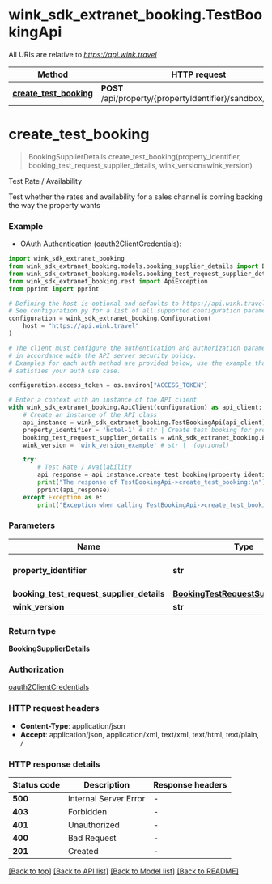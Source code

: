 # wink_sdk_extranet_booking.TestBookingApi

All URIs are relative to *https://api.wink.travel*

Method | HTTP request | Description
------------- | ------------- | -------------
[**create_test_booking**](TestBookingApi.md#create_test_booking) | **POST** /api/property/{propertyIdentifier}/sandbox/booking | Test Rate / Availability


# **create_test_booking**
> BookingSupplierDetails create_test_booking(property_identifier, booking_test_request_supplier_details, wink_version=wink_version)

Test Rate / Availability

Test whether the rates and availability for a sales channel is coming backing the way the property wants

### Example

* OAuth Authentication (oauth2ClientCredentials):

```python
import wink_sdk_extranet_booking
from wink_sdk_extranet_booking.models.booking_supplier_details import BookingSupplierDetails
from wink_sdk_extranet_booking.models.booking_test_request_supplier_details import BookingTestRequestSupplierDetails
from wink_sdk_extranet_booking.rest import ApiException
from pprint import pprint

# Defining the host is optional and defaults to https://api.wink.travel
# See configuration.py for a list of all supported configuration parameters.
configuration = wink_sdk_extranet_booking.Configuration(
    host = "https://api.wink.travel"
)

# The client must configure the authentication and authorization parameters
# in accordance with the API server security policy.
# Examples for each auth method are provided below, use the example that
# satisfies your auth use case.

configuration.access_token = os.environ["ACCESS_TOKEN"]

# Enter a context with an instance of the API client
with wink_sdk_extranet_booking.ApiClient(configuration) as api_client:
    # Create an instance of the API class
    api_instance = wink_sdk_extranet_booking.TestBookingApi(api_client)
    property_identifier = 'hotel-1' # str | Create test booking for property ID
    booking_test_request_supplier_details = wink_sdk_extranet_booking.BookingTestRequestSupplierDetails() # BookingTestRequestSupplierDetails | 
    wink_version = 'wink_version_example' # str |  (optional)

    try:
        # Test Rate / Availability
        api_response = api_instance.create_test_booking(property_identifier, booking_test_request_supplier_details, wink_version=wink_version)
        print("The response of TestBookingApi->create_test_booking:\n")
        pprint(api_response)
    except Exception as e:
        print("Exception when calling TestBookingApi->create_test_booking: %s\n" % e)
```



### Parameters


Name | Type | Description  | Notes
------------- | ------------- | ------------- | -------------
 **property_identifier** | **str**| Create test booking for property ID | 
 **booking_test_request_supplier_details** | [**BookingTestRequestSupplierDetails**](BookingTestRequestSupplierDetails.md)|  | 
 **wink_version** | **str**|  | [optional] 

### Return type

[**BookingSupplierDetails**](BookingSupplierDetails.md)

### Authorization

[oauth2ClientCredentials](../README.md#oauth2ClientCredentials)

### HTTP request headers

 - **Content-Type**: application/json
 - **Accept**: application/json, application/xml, text/xml, text/html, text/plain, */*

### HTTP response details

| Status code | Description | Response headers |
|-------------|-------------|------------------|
**500** | Internal Server Error |  -  |
**403** | Forbidden |  -  |
**401** | Unauthorized |  -  |
**400** | Bad Request |  -  |
**201** | Created |  -  |

[[Back to top]](#) [[Back to API list]](../README.md#documentation-for-api-endpoints) [[Back to Model list]](../README.md#documentation-for-models) [[Back to README]](../README.md)

